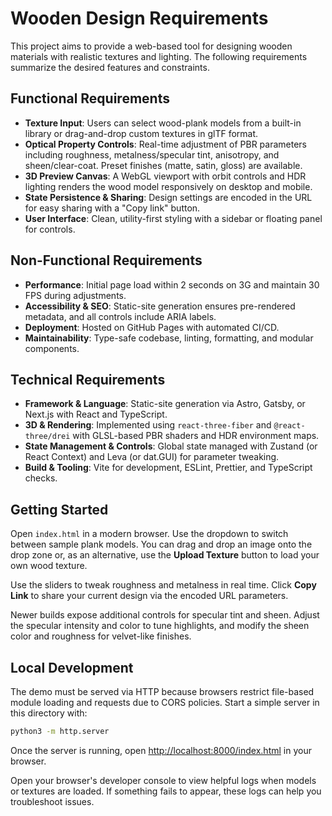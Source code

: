 # Wooden Design Requirements

This project aims to provide a web-based tool for designing wooden materials with realistic textures and lighting. The following requirements summarize the desired features and constraints.

## Functional Requirements

- **Texture Input**: Users can select wood-plank models from a built-in library or drag-and-drop custom textures in glTF format.
- **Optical Property Controls**: Real-time adjustment of PBR parameters including roughness, metalness/specular tint, anisotropy, and sheen/clear-coat. Preset finishes (matte, satin, gloss) are available.
- **3D Preview Canvas**: A WebGL viewport with orbit controls and HDR lighting renders the wood model responsively on desktop and mobile.
- **State Persistence & Sharing**: Design settings are encoded in the URL for easy sharing with a "Copy link" button.
- **User Interface**: Clean, utility-first styling with a sidebar or floating panel for controls.

## Non-Functional Requirements

- **Performance**: Initial page load within 2 seconds on 3G and maintain 30 FPS during adjustments.
- **Accessibility & SEO**: Static-site generation ensures pre-rendered metadata, and all controls include ARIA labels.
- **Deployment**: Hosted on GitHub Pages with automated CI/CD.
- **Maintainability**: Type-safe codebase, linting, formatting, and modular components.

## Technical Requirements

- **Framework & Language**: Static-site generation via Astro, Gatsby, or Next.js with React and TypeScript.
- **3D & Rendering**: Implemented using `react-three-fiber` and `@react-three/drei` with GLSL-based PBR shaders and HDR environment maps.
- **State Management & Controls**: Global state managed with Zustand (or React Context) and Leva (or dat.GUI) for parameter tweaking.
- **Build & Tooling**: Vite for development, ESLint, Prettier, and TypeScript checks.

## Getting Started

Open `index.html` in a modern browser. Use the dropdown to switch between sample plank models.
You can drag and drop an image onto the drop zone or, as an alternative,
use the **Upload Texture** button to load your own wood texture.

Use the sliders to tweak roughness and metalness in real time. Click **Copy Link** to share your current design via the encoded URL parameters.

Newer builds expose additional controls for specular tint and sheen. Adjust the
specular intensity and color to tune highlights, and modify the sheen color and
roughness for velvet-like finishes.

## Local Development

The demo must be served via HTTP because browsers restrict file-based module
loading and requests due to CORS policies. Start a simple server in this
directory with:

```bash
python3 -m http.server
```

Once the server is running, open
<http://localhost:8000/index.html> in your browser.

Open your browser's developer console to view helpful logs when models or
textures are loaded. If something fails to appear, these logs can help you
troubleshoot issues.
